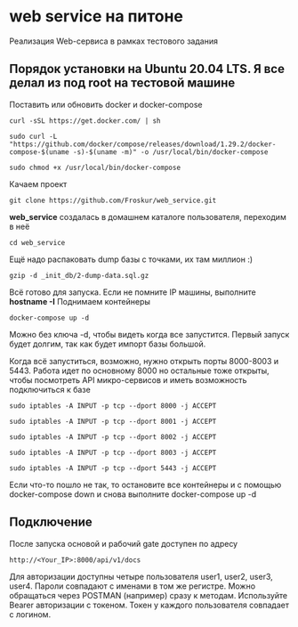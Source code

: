 # web service на питоне
Реализация Web-сервиса в рамках тестового задания

## Порядок установки на Ubuntu 20.04 LTS. Я все делал из под root на тестовой машине

Поставить или обновить docker и docker-compose
```
curl -sSL https://get.docker.com/ | sh
```
```
sudo curl -L "https://github.com/docker/compose/releases/download/1.29.2/docker-compose-$(uname -s)-$(uname -m)" -o /usr/local/bin/docker-compose
```
```
sudo chmod +x /usr/local/bin/docker-compose
```

Качаем проект 
```
git clone https://github.com/Froskur/web_service.git
```

**web_service** создалась в домашнем каталоге пользователя, переходим в неё 
```
cd web_service
```

Ещё надо распаковать dump базы с точками, их там миллион :)
```
gzip -d _init_db/2-dump-data.sql.gz
```

Всё готово для запуска. Если не помните IP машины, выполните **hostname -I**
Поднимаем контейнеры 
```
docker-compose up -d
```
Можно без ключа -d, чтобы видеть когда все запустится. Первый запуск будет долгим, так как будет импорт базы большой.

Когда всё запуститься, возможно, нужно открыть порты 8000-8003 и 5443. Работа идет по основному 8000 но остальные тоже открыты, чтобы посмотреть API микро-сервисов и иметь возможность подключиться к базе
```
sudo iptables -A INPUT -p tcp --dport 8000 -j ACCEPT
```
```
sudo iptables -A INPUT -p tcp --dport 8001 -j ACCEPT
```
```
sudo iptables -A INPUT -p tcp --dport 8002 -j ACCEPT
```
```
sudo iptables -A INPUT -p tcp --dport 8003 -j ACCEPT
```
```
sudo iptables -A INPUT -p tcp --dport 5443 -j ACCEPT
```

Если что-то пошло не так, то остановите все контейнеры и с помощью docker-compose down и снова выполните docker-compose up -d

## Подключение 

После запуска основой и рабочий gate доступен по адресу 
```
http://<Your_IP>:8000/api/v1/docs
```

Для авторизации доступны четыре пользователя user1, user2, user3, user4. Пароли совпадают с именами в том же регистре. Можно обращаться через POSTMAN (например) сразу к методам. Используйте Bearer авторизации с токеном. Токен у каждого пользователя совпадает с логином. 


